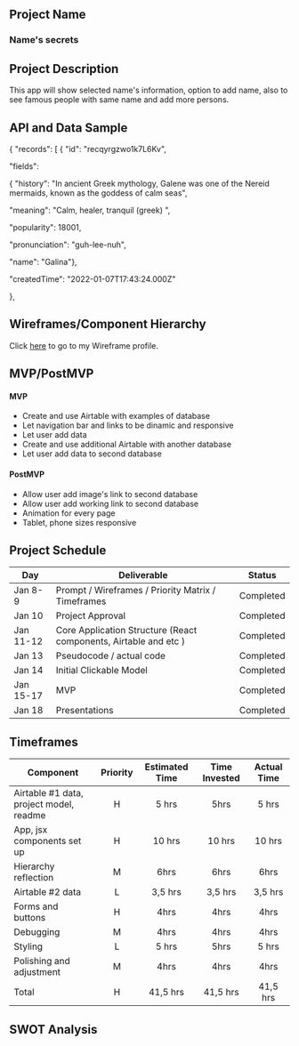 ## Project Name

### Name's secrets

## Project Description

This app will show selected name's information, option to add name, also to see
famous people with same name and add more persons.

## API and Data Sample

{
"records":
[
{
"id": "recqyrgzwo1k7L6Kv",

"fields":

{
"history": "In ancient Greek mythology, Galene was one of the Nereid mermaids, known as the goddess of calm seas",

"meaning": "Calm, healer, tranquil (greek) ",

"popularity": 18001,

"pronunciation": "guh-lee-nuh",

"name": "Galina"},

"createdTime": "2022-01-07T17:43:24.000Z"

},

## Wireframes/Component Hierarchy

Click [here](https://whimsical.com/embed/TajS5gQaKGMY3FybDRehe4) to go to my Wireframe profile.

## MVP/PostMVP

#### MVP

- Create and use Airtable with examples of database
- Let navigation bar and links to be dinamic and responsive
- Let user add data
- Create and use additional Airtable with another database
- Let user add data to second database

#### PostMVP

- Allow user add image's link to second database
- Allow user add working link to second database
- Animation for every page
- Tablet, phone sizes responsive

## Project Schedule

| Day       | Deliverable                                                      | Status     |
| --------- | ---------------------------------------------------------------- | ---------- |
| Jan 8-9   | Prompt / Wireframes / Priority Matrix / Timeframes               | Completed  |
| Jan 10    | Project Approval                                                 | Completed |
| Jan 11-12 | Core Application Structure (React components, Airtable and etc ) | Completed |
| Jan 13    | Pseudocode / actual code                                         | Completed |
| Jan 14    | Initial Clickable Model                                          | Completed |
| Jan 15-17 | MVP                                                              | Completed |
| Jan 18    | Presentations                                                    | Completed |

## Timeframes

| Component                               | Priority | Estimated Time | Time Invested | Actual Time |
| --------------------------------------- | :------: | :------------: | :-----------: | :---------: |
| Airtable #1 data, project model, readme |    H     |     5 hrs      |     5hrs      |    5 hrs    |
| App, jsx components set up              |    H     |     10 hrs     |    10 hrs     |   10 hrs    |
| Hierarchy reflection                    |    M     |      6hrs      |     6hrs      |    6hrs     |
| Airtable #2 data                        |    L     |    3,5 hrs     |    3,5 hrs    |   3,5 hrs   |
| Forms and buttons                       |    H     |      4hrs      |     4hrs      |    4hrs     |
| Debugging                               |    M     |      4hrs      |     4hrs      |    4hrs     |
| Styling                                 |    L     |     5 hrs      |     5hrs      |    5 hrs    |
| Polishing and adjustment                |    M     |      4hrs      |     4hrs      |    4hrs     |
| Total                                   |    H     |    41,5 hrs    |   41,5 hrs    |  41,5 hrs   |

## SWOT Analysis
